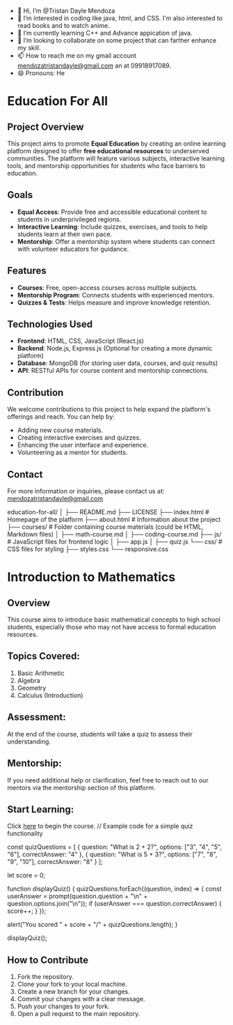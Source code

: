 - 👋 Hi, I’m @Tristan Dayle Mendoza
- 👀 I’m interested in coding like java, html, and CSS. I'm also interested to read books and to watch anime. 
- 🌱 I’m currently learning C++ and Advance appication of java.
- 💞️ I’m looking to collaborate on some project that can farther enhance my skill.
- 📫 How to reach me on my gmail account mendozatristandayle@gmail.com an at 09918917089.
- 😄 Pronouns: He

<!---
Tristan1517/Tristan1517 is a ✨ special ✨ repository because its `README.md` (this file) appears on your GitHub profile.
You can click the Preview link to take a look at your changes.
--->

# Education For All

## Project Overview
This project aims to promote **Equal Education** by creating an online learning platform designed to offer **free educational resources** to underserved communities. The platform will feature various subjects, interactive learning tools, and mentorship opportunities for students who face barriers to education.

## Goals
- **Equal Access**: Provide free and accessible educational content to students in underprivileged regions.
- **Interactive Learning**: Include quizzes, exercises, and tools to help students learn at their own pace.
- **Mentorship**: Offer a mentorship system where students can connect with volunteer educators for guidance.

## Features
- **Courses**: Free, open-access courses across multiple subjects.
- **Mentorship Program**: Connects students with experienced mentors.
- **Quizzes & Tests**: Helps measure and improve knowledge retention.

## Technologies Used
- **Frontend**: HTML, CSS, JavaScript (React.js)
- **Backend**: Node.js, Express.js (Optional for creating a more dynamic platform)
- **Database**: MongoDB (for storing user data, courses, and quiz results)
- **API**: RESTful APIs for course content and mentorship connections.

## Contribution
We welcome contributions to this project to help expand the platform's offerings and reach. You can help by:
- Adding new course materials.
- Creating interactive exercises and quizzes.
- Enhancing the user interface and experience.
- Volunteering as a mentor for students.

## Contact
For more information or inquiries, please contact us at: mendozatristandayle@gmail.com

education-for-all/
│
├── README.md
├── LICENSE
├── index.html              # Homepage of the platform
├── about.html              # Information about the project
├── courses/                # Folder containing course materials (could be HTML, Markdown files)
│   ├── math-course.md
│   ├── coding-course.md
├── js/                     # JavaScript files for frontend logic
│   ├── app.js
│   ├── quiz.js
└── css/                    # CSS files for styling
    ├── styles.css
    └── responsive.css


# Introduction to Mathematics

## Overview
This course aims to introduce basic mathematical concepts to high school students, especially those who may not have access to formal education resources.

## Topics Covered:
1. Basic Arithmetic
2. Algebra
3. Geometry
4. Calculus (Introduction)

## Assessment:
At the end of the course, students will take a quiz to assess their understanding.

## Mentorship:
If you need additional help or clarification, feel free to reach out to our mentors via the mentorship section of this platform.

## Start Learning:
Click [here](#) to begin the course.
// Example code for a simple quiz functionality

const quizQuestions = [
  {
    question: "What is 2 + 2?",
    options: ["3", "4", "5", "6"],
    correctAnswer: "4"
  },
  {
    question: "What is 5 + 3?",
    options: ["7", "8", "9", "10"],
    correctAnswer: "8"
  }
];

let score = 0;

function displayQuiz() {
  quizQuestions.forEach((question, index) => {
    const userAnswer = prompt(question.question + "\n" + question.options.join("\n"));
    if (userAnswer === question.correctAnswer) {
      score++;
    }
  });

  alert("You scored " + score + "/" + quizQuestions.length);
}

displayQuiz();


## How to Contribute
1. Fork the repository.
2. Clone your fork to your local machine.
3. Create a new branch for your changes.
4. Commit your changes with a clear message.
5. Push your changes to your fork.
6. Open a pull request to the main repository.


